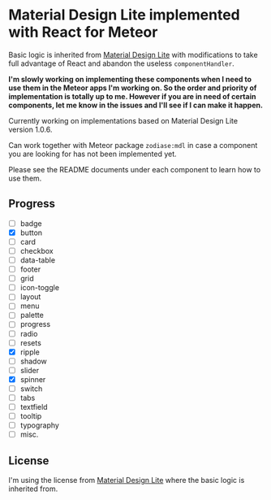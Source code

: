 Material Design Lite implemented with React for Meteor
======================================================

Basic logic is inherited from [Material Design Lite](https://github.com/google/material-design-lite) with modifications to take full advantage of React and abandon the useless `componentHandler`.

**I'm slowly working on implementing these components when I need to use them in the Meteor apps I'm working on. So the order and priority of implementation is totally up to me. However if you are in need of certain components, let me know in the issues and I'll see if I can make it happen.**

Currently working on implementations based on Material Design Lite version 1.0.6.

Can work together with Meteor package `zodiase:mdl` in case a component you are looking for has not been implemented yet.

Please see the README documents under each component to learn how to use them.

Progress
--------
- [ ] badge
- [x] button
- [ ] card
- [ ] checkbox
- [ ] data-table
- [ ] footer
- [ ] grid
- [ ] icon-toggle
- [ ] layout
- [ ] menu
- [ ] palette
- [ ] progress
- [ ] radio
- [ ] resets
- [x] ripple
- [ ] shadow
- [ ] slider
- [x] spinner
- [ ] switch
- [ ] tabs
- [ ] textfield
- [ ] tooltip
- [ ] typography
- [ ] misc.

License
-------
I'm using the license from [Material Design Lite](https://github.com/google/material-design-lite) where the basic logic is inherited from.
